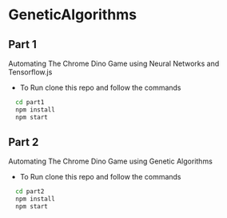 # GeneticAlgorithms

## Part 1
Automating The Chrome Dino Game using Neural Networks and Tensorflow.js
* To Run clone this repo and follow the commands

```sh
  cd part1
  npm install
  npm start
```

## Part 2
Automating The Chrome Dino Game using Genetic Algorithms
* To Run clone this repo and follow the commands

```sh
  cd part2
  npm install
  npm start
```
